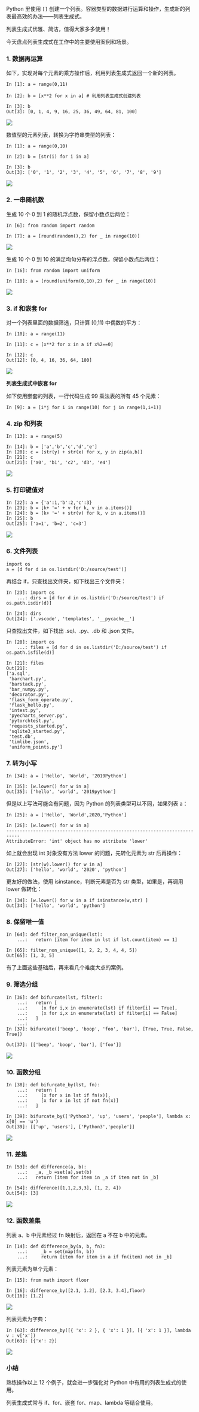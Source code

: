 Python 里使用 `[]` 创建一个列表。容器类型的数据进行运算和操作，生成新的列表最高效的办法——列表生成式。

列表生成式优雅、简洁，值得大家多多使用！

今天盘点列表生成式在工作中的主要使用案例和场景。

### 1\. 数据再运算

如下，实现对每个元素的乘方操作后，利用列表生成式返回一个新的列表。

    
    
    In [1]: a = range(0,11)
    
    In [2]: b = [x**2 for x in a] # 利用列表生成式创建列表
    
    In [3]: b
    Out[3]: [0, 1, 4, 9, 16, 25, 36, 49, 64, 81, 100]
    

![](https://images.gitbook.cn/15353c50-560f-11ea-a714-09515afb96e2)

数值型的元素列表，转换为字符串类型的列表：

    
    
    In [1]: a = range(0,10)
    
    In [2]: b = [str(i) for i in a]
    
    In [3]: b
    Out[3]: ['0', '1', '2', '3', '4', '5', '6', '7', '8', '9']
    

![](https://images.gitbook.cn/2a115aa0-560f-11ea-908b-b5332759803b)

### 2\. 一串随机数

生成 10 个 0 到 1 的随机浮点数，保留小数点后两位：

    
    
    In [6]: from random import random
    
    In [7]: a = [round(random(),2) for _ in range(10)]
    

![](https://images.gitbook.cn/3e982d00-560f-11ea-ac19-374315264b53)

生成 10 个 0 到 10 的满足均匀分布的浮点数，保留小数点后两位：

    
    
    In [16]: from random import uniform
    
    In [10]: a = [round(uniform(0,10),2) for _ in range(10)]
    

![](https://images.gitbook.cn/56f1d950-560f-11ea-ad74-0783a5f0ad5e)

### 3\. if 和嵌套 for

对一个列表里面的数据筛选，只计算 [0,11) 中偶数的平方：

    
    
    In [10]: a = range(11)
    
    In [11]: c = [x**2 for x in a if x%2==0]
    
    In [12]: c
    Out[12]: [0, 4, 16, 36, 64, 100]
    

![](https://images.gitbook.cn/831856d0-560f-11ea-908b-b5332759803b)

**列表生成式中嵌套 for**

如下使用嵌套的列表，一行代码生成 99 乘法表的所有 45 个元素：

    
    
    In [9]: a = [i*j for i in range(10) for j in range(1,i+1)]  
    

### 4\. zip 和列表

    
    
    In [13]: a = range(5)
    
    In [14]: b = ['a','b','c','d','e']
    In [20]: c = [str(y) + str(x) for x, y in zip(a,b)]
    In [21]: c
    Out[21]: ['a0', 'b1', 'c2', 'd3', 'e4']
    

![](https://images.gitbook.cn/a2044b30-560f-11ea-91c3-41dcada8ff66)

### 5\. 打印键值对

    
    
    In [22]: a = {'a':1,'b':2,'c':3}
    In [23]: b = [k+ '=' + v for k, v in a.items()]
    In [24]: b = [k+ '=' + str(v) for k, v in a.items()]
    In [25]: b
    Out[25]: ['a=1', 'b=2', 'c=3']
    

![](https://images.gitbook.cn/bbf5fca0-560f-11ea-a714-09515afb96e2)

### 6\. 文件列表

    
    
    import os
    a = [d for d in os.listdir('D:/source/test')]
    

再结合 if，只查找出文件夹，如下找出三个文件夹：

    
    
    In [23]: import os
        ...: dirs = [d for d in os.listdir('D:/source/test') if os.path.isdir(d)]
    
    In [24]: dirs
    Out[24]: ['.vscode', 'templates', '__pycache__']
    

只查找出文件，如下找出 .sql、.py、.db 和 .json 文件。

    
    
    In [20]: import os
        ...: files = [d for d in os.listdir('D:/source/test') if os.path.isfile(d)]
    
    In [21]: files
    Out[21]:
    ['a.sql',
     'barchart.py',
     'barstack.py',
     'bar_numpy.py',
     'decorator.py',
     'flask_form_operate.py',
     'flask_hello.py',
     'intest.py',
     'pyecharts_server.py',
     'pytorchtest.py',
     'requests_started.py',
     'sqlite3_started.py',
     'test.db',
     'timlibe.json',
     'uniform_points.py']
    

### 7\. 转为小写

    
    
    In [34]: a = ['Hello', 'World', '2019Python']
    
    In [35]: [w.lower() for w in a]
    Out[35]: ['hello', 'world', '2019python']
    

但是以上写法可能会有问题，因为 Python 的列表类型可以不同，如果列表 a：

    
    
    In [25]: a = ['Hello', 'World',2020,'Python']
    
    In [26]: [w.lower() for w in a]
    ---------------------------------------------------------------------------
    AttributeError: 'int' object has no attribute 'lower'
    

如上就会出现 int 对象没有方法 lower 的问题，先转化元素为 str 后再操作：

    
    
    In [27]: [str(w).lower() for w in a]
    Out[27]: ['hello', 'world', '2020', 'python']
    

更友好的做法，使用 isinstance，判断元素是否为 str 类型，如果是，再调用 lower 做转化：

    
    
    In [34]: [w.lower() for w in a if isinstance(w,str) ]
    Out[34]: ['hello', 'world', 'python']
    

### 8\. 保留唯一值

    
    
    In [64]: def filter_non_unique(lst):
        ...:   return [item for item in lst if lst.count(item) == 1]
    
    In [65]: filter_non_unique([1, 2, 2, 3, 4, 4, 5])
    Out[65]: [1, 3, 5]
    

有了上面这些基础后，再来看几个难度大点的案例。

### 9\. 筛选分组

    
    
    In [36]: def bifurcate(lst, filter):
        ...:   return [
        ...:     [x for i,x in enumerate(lst) if filter[i] == True],
        ...:     [x for i,x in enumerate(lst) if filter[i] == False]
        ...:   ]
        ...:
    In [37]: bifurcate(['beep', 'boop', 'foo', 'bar'], [True, True, False, True])
    
    Out[37]: [['beep', 'boop', 'bar'], ['foo']]
    

![](https://images.gitbook.cn/48c4bd60-5610-11ea-afc1-9b7d03147fc6)

### 10\. 函数分组

    
    
    In [38]: def bifurcate_by(lst, fn):
        ...:   return [
        ...:     [x for x in lst if fn(x)],
        ...:     [x for x in lst if not fn(x)]
        ...:   ]
    
    In [39]: bifurcate_by(['Python3', 'up', 'users', 'people'], lambda x: x[0] == 'u')
    Out[39]: [['up', 'users'], ['Python3','people']]
    

![](https://images.gitbook.cn/5f355e60-5610-11ea-b227-d5a95658c855)

### 11\. 差集

    
    
    In [53]: def difference(a, b):
        ...:   _a, _b =set(a),set(b)
        ...:   return [item for item in _a if item not in _b]
    
    In [54]: difference([1,1,2,3,3], [1, 2, 4])
    Out[54]: [3]
    

![](https://images.gitbook.cn/12bb02a0-5611-11ea-908b-b5332759803b)

### 12\. 函数差集

列表 a、b 中元素经过 fn 映射后，返回在 a 不在 b 中的元素。

    
    
    In [14]: def difference_by(a, b, fn):
        ...:     _b = set(map(fn, b))
        ...:     return [item for item in a if fn(item) not in _b]
    

列表元素为单个元素：

    
    
    In [15]: from math import floor
    
    In [16]: difference_by([2.1, 1.2], [2.3, 3.4],floor)
    Out[16]: [1.2]
    

![](https://images.gitbook.cn/32e3bcc0-5611-11ea-9dfa-cf3c87b75c44)

列表元素为字典：

    
    
    In [63]: difference_by([{ 'x': 2 }, { 'x': 1 }], [{ 'x': 1 }], lambda v : v['x'])
    Out[63]: [{'x': 2}]
    

![](https://images.gitbook.cn/501f9020-5611-11ea-ac19-374315264b53)

### 小结

熟练操作以上 12 个例子，就会进一步强化对 Python 中有用的列表生成式的使用。

列表生成式常与 if、for、嵌套 for、map、lambda 等结合使用。

